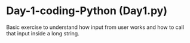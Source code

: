 # Day-1-coding-Python (Day1.py)
Basic exercise to understand how input from user works and how to call that input inside a long string.
